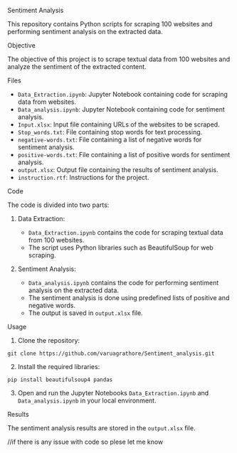 Sentiment Analysis

This repository contains Python scripts for scraping 100 websites and performing sentiment analysis on the extracted data.

Objective

The objective of this project is to scrape textual data from 100 websites and analyze the sentiment of the extracted content.

Files

- `Data_Extraction.ipynb`: Jupyter Notebook containing code for scraping data from websites.
- `Data_analysis.ipynb`: Jupyter Notebook containing code for sentiment analysis.
- `Input.xlsx`: Input file containing URLs of the websites to be scraped.
- `Stop_words.txt`: File containing stop words for text processing.
- `negative-words.txt`: File containing a list of negative words for sentiment analysis.
- `positive-words.txt`: File containing a list of positive words for sentiment analysis.
- `output.xlsx`: Output file containing the results of sentiment analysis.
- `instruction.rtf`: Instructions for the project.

Code

The code is divided into two parts:

1. Data Extraction:
   - `Data_Extraction.ipynb` contains the code for scraping textual data from 100 websites.
   - The script uses Python libraries such as BeautifulSoup for web scraping.

2. Sentiment Analysis:
   - `Data_analysis.ipynb` contains the code for performing sentiment analysis on the extracted data.
   - The sentiment analysis is done using predefined lists of positive and negative words.
   - The output is saved in `output.xlsx` file.

Usage

1. Clone the repository:

```
git clone https://github.com/varuagrathore/Sentiment_analysis.git
```

2. Install the required libraries:

```
pip install beautifulsoup4 pandas
```

3. Open and run the Jupyter Notebooks `Data_Extraction.ipynb` and `Data_analysis.ipynb` in your local environment.

Results

The sentiment analysis results are stored in the `output.xlsx` file.


//if there is any issue with code so plese let me know 

